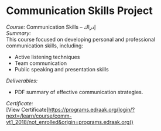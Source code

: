 # Communication Skills Project

*Course:* Communication Skills – إدراك  
*Summary:*  
This course focused on developing personal and professional communication skills, including:  
- Active listening techniques  
- Team communication  
- Public speaking and presentation skills  

*Deliverables:*  
- PDF summary of effective communication strategies.  

*Certificate:*  
[View Certificate]https://programs.edraak.org/login/?next=/learn/course/comm-vt1_2018/not_enrolled&origin=programs.edraak.org()
